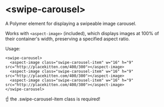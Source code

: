 # &lt;swipe-carousel&gt;


A Polymer element for displaying a swipeable image carousel.

Works with `<aspect-image>` (included), which displays images at 100% of their container's width, preserving a specified aspect ratio.

Usage:
```
<swipe-carousel>
  <aspect-image class="swipe-carousel-item" w="16" h="9" src="http://placekitten.com/400/300"></aspect-image>
  <aspect-image class="swipe-carousel-item" w="16" h="9" src="http://placekitten.com/400/300"></aspect-image>
  <aspect-image class="swipe-carousel-item" w="16" h="9" src="http://placekitten.com/400/300"></aspect-image>
</swipe-carousel>
```
:point_up: the .swipe-carousel-item class is required!
